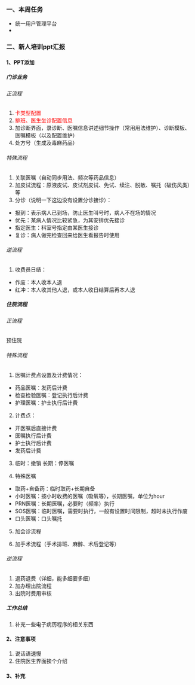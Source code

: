 ### 一、本周任务
- 统一用户管理平台
- 
### 二、新人培训ppt汇报
#### 1、PPT添加

##### 门诊业务

###### 正流程

1. <font color="#ff0000">卡类型配置</font>
2. <font color="#ff0000">排班、医生坐诊配置信息</font>
3. 加诊断界面，录诊断、医嘱信息讲述细节操作（常用用法维护）、诊断模板、医嘱模板（以及配置维护）
4. 处方号（生成及毒麻药品）

###### 特殊流程

1. 关联医嘱（自动同步用法、频次等药品信息）
2. 加皮试流程：原液皮试、皮试剂皮试、免试、续注、脱敏、嘱托（破伤风类）等
3. 分诊（说明一下这边没有设置分诊接诊）：

- 报到：表示病人已到场，防止医生叫号时，病人不在场的情况
- 优先：某病人情况比较紧急，为其安排优先接诊
- 指定医生：科室号指定由某医生接诊
- 复诊：病人做完检查回来给医生看报告时使用

###### 逆流程

1. 收费员日结：

- 作废：本人收本人退
- 红冲：本人收其他人退，或本人收日结算后再本人退

##### 住院流程

###### 正流程

预住院

###### 特殊流程

1. 医嘱计费点设置及计费情况：

* 药品医嘱：发药后计费
* 检查检验医嘱：登记执行后计费
* 护理医嘱：护士执行后计费

2. 计费点：

* 开医嘱后直接计费
* 医嘱执行后计费
* 护士执行后计费
* 发药后计费

3. 临时：撤销	长期：停医嘱

4. 特殊医嘱

* 取药+自备药：临时取药+长期自备
* 小时医嘱：按小时收费的医嘱（吸氧等），长期医嘱，单位为hour
* PRN医嘱：长期医嘱，必要时（频率）执行
* SOS医嘱：临时医嘱，需要时执行，一般有设置时间限制，超时未执行作废
* 口头医嘱：口头嘱托
5. 加会诊流程

6. 加手术流程（手术排班、麻醉、术后登记等）

###### 逆流程

1. 退药退费（详细，能多细要多细）
2. 加办理出院流程
3. 出院时费用审核
##### 工作总结
1. 补充一些电子病历程序的相关东西

#### 2、注意事项
1. 说话语速慢
1. 住院医生界面挨个介绍

#### 3、补充
